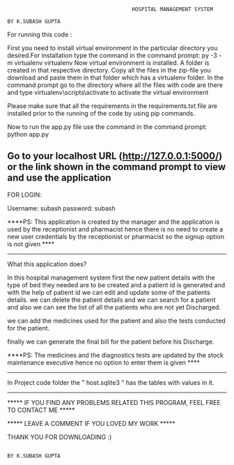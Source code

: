 
                                            HOSPITAL MANAGEMENT SYSTEM
                                                                                          BY K.SUBASH GUPTA

For running this code :

First you need to install virtual environment in the particular directory you desired.For installation 
type the command in the command prompt: py -3 -m virtualenv virtualenv
Now virtual environment is installed. A folder is created in that respective directory. Copy all the files in the zip-file you download and paste them in that folder
which has a virtualenv folder.
In the command prompt go to the directory where all the files with code are there and type virtualenv\scripts\activate to activate the virtual environment

Please make sure that all the requirements in the requirements.txt file are installed prior to the running of the code by using pip commands.

Now to run the app.py file use the command in the command prompt: python app.py

Go to your localhost URL (http://127.0.0.1:5000/) or the link shown in the command prompt to view and use the application
------------------------------------------------------------------------------------------------------------------------------------
FOR LOGIN:

Username: subash 
password: subash

****PS: This application is created by the manager and the application is used by the receptionist and pharmacist hence there is
no need to create a new user credentials by the receptionist or pharmacist so the signup option is not given  ****

------------------------------------------------------------------------------------------------------------------------------------
What this application does?

In this hospital management system first the new patient details with the type of bed they needed are to be created and a patient id
is generated and with the help of patient id we can edit and update some of the patients details. we can delete the patient details
and we can search for a patient and also we can see the list of all the patients who are not yet Discharged.

we can add the medicines used for the patient and also the tests conducted for the patient.

finally we can generate the final bill for the patient before his Discharge.

****PS:  The medicines and the diagnostics tests are updated by the stock maintenance executive hence no option to enter them is given ****

------------------------------------------------------------------------------------------------------------------------------------

In Project code folder  the  " host.sqlite3 " has the tables with values in it.

------------------------------------------------------------------------------------------------------------------------------------

***** IF YOU FIND ANY PROBLEMS RELATED THIS PROGRAM, FEEL FREE TO CONTACT ME *****

***** LEAVE A COMMENT IF YOU LOVED MY WORK *****

THANK YOU FOR DOWNLOADING :)

                                                                                             BY K.SUBASH GUPTA
